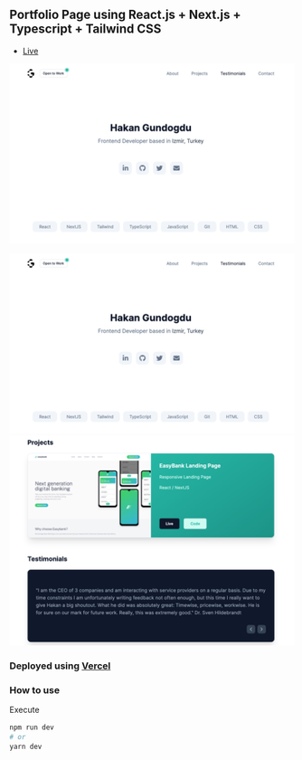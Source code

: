 ## Portfolio Page using React.js + Next.js + Typescript + Tailwind CSS

- [Live](https://hakangundogdu.com)

<img src="/public/images/project-0-1.png" widht="200" height= auto />

<a href="https://hakangundogdu.github.io/next-portfolio/">![NWS](/public/images/project-0-1.png)</a>
<a href="https://hakangundogdu.github.io/next-portfolio/">![NWS](/public/images/project-0-2.png)</a>

### Deployed using [Vercel](https://vercel.com)

### How to use

Execute

```bash
npm run dev
# or
yarn dev
```
